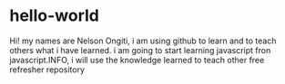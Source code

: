 # hello-world
Hi! 
my names are Nelson Ongiti, 
i am using github to learn and to teach others what i have learned.
i am going to start learning javascript fron javascript.INFO,
i will use the knowledge learned to teach other free
refresher repository
